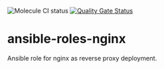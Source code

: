 ![Molecule CI status](https://github.com/kkurpanik/ansible-roles-nginx-proxy/actions/workflows/molecule-ci.yml/badge.svg)
[![Quality Gate Status](https://sonarcloud.io/api/project_badges/measure?project=kkurpanik_ansible-roles-nginx-proxy&metric=alert_status)](https://sonarcloud.io/dashboard?id=kkurpanik_ansible-roles-nginx-proxy)
# ansible-roles-nginx
Ansible role for nginx as reverse proxy deployment.
